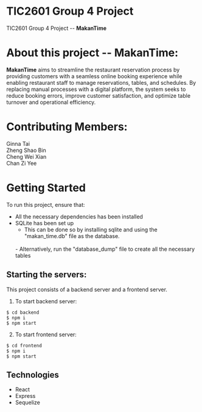 # TIC2601 Group 4 Project

TIC2601 Group 4 Project -- **MakanTime**

# About this project -- MakanTime:

**MakanTime** aims to streamline the restaurant reservation process by providing customers with a seamless online booking experience while enabling restaurant staff to manage reservations, tables, and schedules. By replacing manual processes with a digital platform, the system seeks to reduce booking errors, improve customer satisfaction, and optimize table turnover and operational efficiency.

# Contributing Members:

Ginna Tai
<br/>
Zheng Shao Bin
<br/>
Cheng Wei Xian
<br/>
Chan Zi Yee

# Getting Started

To run this project, ensure that:
<br/>

- All the necessary dependencies has been installed
- SQLite has been set up
  <br/>
  - This can be done so by installing sqlite and using the "makan_time.db" file as the database.
  <br/>
  - Alternatively, run the "database_dump" file to create all the necessary tables

## Starting the servers:

This project consists of a backend server and a frontend server.

1. To start backend server:

```
$ cd backend
$ npm i
$ npm start
```

2. To start frontend server:

```
$ cd frontend
$ npm i
$ npm start
```

## Technologies

- React
- Express
- Sequelize
